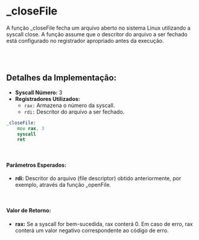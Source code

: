 # _closeFile
A função _closeFile fecha um arquivo aberto no sistema Linux utilizando a syscall close. A função assume que o descritor do arquivo a ser fechado está configurado no registrador apropriado antes da execução.

<br><br>

## Detalhes da Implementação:
- **Syscall Número:** 3
- **Registradores Utilizados:**
    - `rax:` Armazena o número da syscall.
    - `rdi:` Descritor do arquivo a ser fechado.

```asm
_closeFile:
    mov rax, 3
    syscall
    ret
```

<br>

#### Parâmetros Esperados:
- **rdi:** Descritor do arquivo (file descriptor) obtido anteriormente, por exemplo, através da função _openFile.

<br>

#### Valor de Retorno:
- **rax:** Se a syscall for bem-sucedida, rax conterá 0. Em caso de erro, rax conterá um valor negativo correspondente ao código de erro.